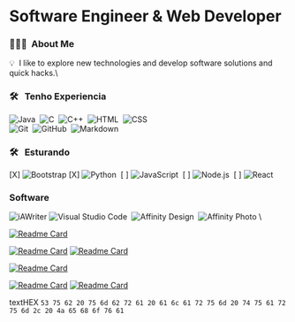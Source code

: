 # Software Engineer & Web Developer

### 👨🏻‍💻 &nbsp;About Me

💡 &nbsp;I like to explore new technologies and develop software solutions and quick hacks.\

### 🛠 &nbsp; Tenho Experiencia
![Java](https://img.shields.io/badge/-Java-05122A?style=flat&logo=Java&logoColor=FFA518)&nbsp;
![C](https://img.shields.io/badge/-C-05122A?style=flat&logo=C&logoColor=A8B9CC)&nbsp;
![C++](https://img.shields.io/badge/-C++-05122A?style=flat&logo=C%2B%2B&logoColor=00599C)&nbsp;
![HTML](https://img.shields.io/badge/-HTML-05122A?style=flat&logo=HTML5)&nbsp;
![CSS](https://img.shields.io/badge/-CSS-05122A?style=flat&logo=CSS3&logoColor=1572B6)&nbsp;\
![Git](https://img.shields.io/badge/-Git-05122A?style=flat&logo=git)&nbsp;
![GitHub](https://img.shields.io/badge/-GitHub-05122A?style=flat&logo=github)&nbsp;
![Markdown](https://img.shields.io/badge/-Markdown-05122A?style=flat&logo=markdown)

### 🛠 &nbsp; Esturando   

[X] ![Bootstrap](https://img.shields.io/badge/-Bootstrap-05122A?style=flat&logo=bootstrap&logoColor=563D7C)
[X] ![Python](https://img.shields.io/badge/-Python-05122A?style=flat&logo=python)&nbsp;
[ ] ![JavaScript](https://img.shields.io/badge/-JavaScript-05122A?style=flat&logo=javascript)&nbsp;
[ ] ![Node.js](https://img.shields.io/badge/-Node.js-05122A?style=flat&logo=node.js)&nbsp;
[ ] ![React](https://img.shields.io/badge/-React-05122A?style=flat&logo=react)&nbsp;

### Software
![iAWriter](https://img.shields.io/badge/-InDesign-05122A?style=flat&logo=adobe-indesign)
![Visual Studio Code](https://img.shields.io/badge/-Visual%20Studio%20Code-05122A?style=flat&logo=visual-studio-code&logoColor=007ACC)&nbsp;
![Affinity Design](https://img.shields.io/badge/-Illustrator-05122A?style=flat&logo=adobe-illustrator)&nbsp;
![Affinity Photo](https://img.shields.io/badge/-Photoshop-05122A?style=flat&logo=adobe-photoshop)&nbsp;\

[![Readme Card](https://github-readme-stats.vercel.app/api/top-langs/?username=juniobash&layout=compact&langs_count=7&hide_border=true&theme=dark)]()

[![Readme Card](https://github-readme-stats.vercel.app/api/pin/?username=juniobash&repo=completeProjects&hide_border=true&theme=dark)](https://github.com/juniobash/completeProjects)
[![Readme Card](https://github-readme-stats.vercel.app/api/pin/?username=juniobash&repo=projectsUnderConstruction&hide_border=true&theme=dark)](https://github.com/juniobash/projectsUnderConstruction)

[![Readme Card](https://github-readme-stats.vercel.app/api/pin/?username=juniobash&repo=backpack&hide_border=true&theme=dark)](https://github.com/juniobash/backpack)

[![Readme Card](https://github-readme-stats.vercel.app/api/pin/?username=juniobash&repo=webDeveloper&hide_border=true&theme=dark)](https://github.com/juniobash/webDeveloper)
[![Readme Card](https://github-readme-stats.vercel.app/api/pin/?username=juniobash&repo=softwareEngineer&hide_border=true&theme=dark)](https://github.com/juniobash/softwareEngineer)

textHEX `53 75 62 20 75 6d 62 72 61 20 61 6c 61 72 75 6d 20 74 75 61 72 75 6d 2c 20 4a 65 68 6f 76 61`

